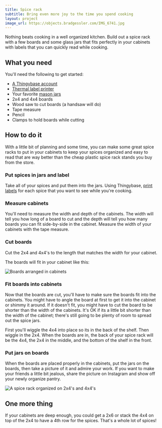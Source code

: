 ```yaml
---
title: Spice rack
subtitle: Bring even more joy to the time you spend cooking
layout: project
image_url: https://objects.bradgessler.com/IMG_6741.jpg
---
```


Nothing beats cooking in a well organized kitchen. Build out a spice rack with a few boards and some glass jars that fits perfectly in your cabinets with labels that you can quickly read while cooking.

## What you need

You'll need the following to get started:

* [A Thingybase account](/launch)
* [Thermal label printer](/help/printers)
* Your favorite [mason jars](https://www.amazon.com/s?k=mason+jars)
* 2x4 and 4x4 boards
* Wood saw to cut boards (a handsaw will do)
* Tape measure
* Pencil
* Clamps to hold boards while cutting

## How to do it

With a little bit of planning and some time, you can make some great spice racks to put in your cabinets to keep your spices organized and easy to read that are way better than the cheap plastic spice rack stands you buy from the store.

### Put spices in jars and label

Take all of your spices and put them into the jars. Using Thingybase, [print labels](/help/printers) for each spice that you want to see while you're cooking.

### Measure cabinets

You'll need to measure the width and depth of the cabinets. The width will tell you how long of a board to cut and the depth will tell you how many boards you can fit side-by-side in the cabinet. Measure the width of your cabinets with the tape measure.

### Cut boards

Cut the 2x4 and 4x4's to the length that matches the width for your cabinet.

The boards will fit in your cabinet like this:

![Boards arranged in cabinets](vector:///illustrations/spice-rack-board-cutaway.svg)

### Fit boards into cabinets

Now that the boards are cut, you'll have to make sure the boards fit into the cabinets. You might have to angle the board at first to get it into the cabinet or shimmy it around. If it doesn't fit, you might have to cut the board to be shorter than the width of the cabinets. It's OK if its a little bit shorter than the width of the cabinet; there's still going to be plenty of room to spread out the spice jars.

First you'll wiggle the 4x4 into place so its in the back of the shelf. Then wiggle in the 2x4. When the boards are in, the back of your spice rack will be the 4x4, the 2x4 in the middle, and the bottom of the shelf in the front.

### Put jars on boards

When the boards are placed properly in the cabinets, put the jars on the boards, then take a picture of it and admire your work. If you want to make your friends a little bit jealous, share the picture on Instagram and show off your newly organize pantry.

![A spice rack organized on 2x4's and 4x4's](https://objects.bradgessler.com/IMG_6741.jpg)

## One more thing

If your cabinets are deep enough, you could get a 2x6 or stack the 4x4 on top of the 2x4 to have a 4th row for the spices. That's a whole lot of spices!